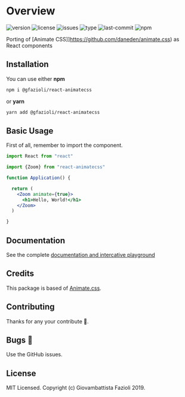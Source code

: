 # Overview

![version](https://img.shields.io/npm/v/@gfazioli/react-animatecss.svg)
![license](https://img.shields.io/npm/l/@gfazioli/react-animatecss.svg)
![issues](https://img.shields.io/github/issues/gfazioli/react-toggle.svg)
![type](https://img.shields.io/npm/types/@gfazioli/react-animatecss.svg)
![last-commit](https://img.shields.io/github/last-commit/gfazioli/react-animatecss.svg)
![npm](https://img.shields.io/npm/dm/@gfazioli/react-animatecss.svg)

Porting of [Animate CSS]]https://github.com/daneden/animate.css) as React components

## Installation

You can use either **npm**

```bash
npm i @gfazioli/react-animatecss
```

or **yarn**

```bash
yarn add @gfazioli/react-animatecss
```

## Basic Usage

First of all, remember to import the component.

```jsx
import React from "react"

import {Zoom} from "react-animatecss"

function Application() {

  return (
    <Zoom animate={true}>
      <h1>Hello, World!</h1>
    </Zoom>
  )

}
```

## Documentation

See the complete [documentation and intercative playground](https://gfazioli.github.io/react-animatecss/)

## Credits

This package is based of [Animate.css](https://github.com/daneden/animate.css).


## Contributing

Thanks for any your contribute 👏.

## Bugs 🐛

Use the GitHub issues.

## License

MIT Licensed. Copyright (c) Giovambattista Fazioli 2019.
